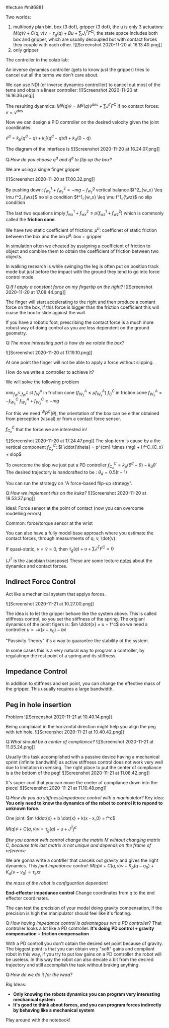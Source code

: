 #lecture 
#mit6881

Two worlds:
1. multibody plan bin, box (3 dof), gripper (3 dof), the u is only 3 actuators: $M(q)\dot{v} + C(q, v)v = \tau_g(q) + Bu + \sum_i J_i^T F^{C_i}$, the state space includes both box and gripper, which are usually decoupled but with contact forces they couple with each other.
![[Screenshot 2020-11-20 at 16.13.40.png]]
2. only gripper 

The controller in the colab lab:

An inverse dynamics controller (gets to know just the gripper) tries to cancel out all the terms we don't care about. 

We can use NDI (or inverse dynamics controlller) to cancel out most of the tems and obtain a linear controller:
![[Screenshot 2020-11-20 at 16.16.36.png]]

The resulting dyanmics:
$M^g(q)\dot{v} = M^g(q)\dot{v}^{des} + \sum J^T F^C$
If no contact forces:
$\dot{v} = \dot{v}^{des}$

Now we can design a PID controller on the desired velocity given the joint coordinates:

$\dot{v}^d = k_p (q^{d} - q) + k_i \int (q^d - q) dt + k_d (0 - \dot{q})$

The diagram of the interface is
![[Screenshot 2020-11-20 at 16.24.07.png]]

Q:*How do you choose $q^{d}$ and $\dot{q}^d$ to flip up the box*? 

We are using a single finger gripper

![[Screenshot 2020-11-20 at 17.00.32.png]]

By pushing down: 
$f^1_{w_z} + f^2_{w_z} = - mg - f^g_{w_z}$ vertical balance
$f^2_{w_x} \leq \mu f^2_{\wz}$ no slip condition 
$f^1_{w_x} \leq \mu f^1_{\wz}$ no slip condition 

The last two equations imply 
$f^1_{wx} + f^2_{wx} \leq \mu (f^1_{wz} + f^2_{wz})$
which is commonly called the **friction cone**.

We have two static coefficient of frictions:
$\mu^b$: coefficnet of static friction between the box and the bin
$\mu^g$: box + gripper 

In simulation often we cheated by assigning a coefficient of friction to object and combine them to obtain the coefficient of friction between two objects. 

In walking research is while swinging the leg is often put on position track mode but just before the impact with the ground they tend to go into force control mode. 

Q:*If I apply a constant force on my firgertip on the right?*
![[Screenshot 2020-11-20 at 17.08.44.png]]

The finger will start accelerating to the right and then produce a contant force on the box, if this force is bigger than the friction coefficient this will cuase the box to slide against the wall. 

If you have a robotic foot, prescribing the contact force is a much more robust way of doing control as you are less dependent on the ground geometry. 

Q:*The more interesting part is how do we rotate the box?*

![[Screenshot 2020-11-20 at 17.19.10.png]]

At one point the finger will not be able to apply a force without slipping. 

How do we write a controller to achieve it?

We will solve the following problem

$min_{f^A_W, f^C_W}$ 
st 
$f^A_W$ in friction cone ($f^A_{W_z} \leq \mu f^{A}_{W_x}$)
$f^C_C$ in friction cone 
$f^A_{W_x} = - f^{C}_{W_x}$
$f^A_{W_z} + f^C_{W_z} \geq - mg$

For this we need ${}^W R^{C}(\theta)$, the orientation of the box can be either obtained from perception (visual) or from a contact force sensor. 

$f^C_{C_x}$ that the force we are interested in!

![[Screenshot 2020-11-20 at 17.24.47.png]]
The slop term is cause by a the vertical component $f^C_{C_z}$:
$I \ddot{\theta} = p^{cm} \times (mg) + l f^C_{C_x} + slop$

To overcome the slop we just put a PD controller
$f^{C}_{C_x} = k_p (\theta^{d} - \theta) - k_d \dot{\theta}$
The desired trajectory is handcrafted to be :
$\theta_d = 0.5 (t - 1)$

You can run the strategy on  "A force-based flip-up strategy". 

Q:*How we implement this on the kuka?*
![[Screenshot 2020-11-20 at 18.53.37.png]]

Ideal: Force sensor at the point of contact (now you can overcome modelling errors). 

Common: force/torque sensor at the wrist

You can also have a fully model base approach where you estimate the contact forces, through measurments of q, v, \dot{v}. 

If quasi-static, $v = \dot{v} = 0$, then
$\tau_g(q) + u + \sum J^T F^C = 0$

($J^T$ is the Jacobian transpose)
These are some lecture [notes](http://underactuated.mit.edu/multibody.html) about the dynamics and contact forces. 

## Indirect Force Control 
Act like a mechanical system that applys forces. 

![[Screenshot 2020-11-21 at 10.27.00.png]]

The idea is to let the gripper behave like the system above. This is called stiffness control, so you set the stiffness of the spring. 
The origianl dynamics of the point figers is:
$m \ddot{x} = u + f^c$
so we need a controller
$u = - k (x - x_0) - b \dot{x}$

"Passivity Theory" it's a way to guarantee the stability of the system. 

In some cases this is a very natural way to program a controller, by regulatingn the rest point of a spring and its stiffness. 


## Impedance Control 
In addition to stiffness and set point, you can change the effective mass of the gripper. This usually requires a large bandwidth. 


## Peg in hole insertion
Problem
![[Screenshot 2020-11-21 at 10.40.14.png]]

Being complaiant in the horizontal direction might help you align the peg with teh hole.
![[Screenshot 2020-11-21 at 10.40.42.png]]

Q:*What should be a center of compliance?*
![[Screenshot 2020-11-21 at 11.05.24.png]]

Usually this task accomplished with a passive device having a mechanical sprint (infinite bandwith!) as active stiffness control does not work very well due to limitation in sensing. The right place to put the center of compliance is a the bottom of the peg!
![[Screenshot 2020-11-21 at 11.08.42.png]]

It's super cool that you can move the cneter of compliance down into the piece!
![[Screenshot 2020-11-21 at 11.10.48.png]]

Q:*How do you do stiffness/impedance control with a manipulator*?
Key idea: **You only need to know the dynamics of the robot to control it to repond to unknown force**.

One joint: $m \ddot{x} + b \dot{x} + k(x - x_0) = f^c$

$M(q) \dot{v} + C(q, v) v = \tau_g(q) + u  + J^T f^c$

*Btw you cannot with control change the matrix M wihtout changing matrix C, because this last matrix is not unique and depends on the frame of reference*

We are gonna write a contrller that cancels out gravity and gives the right dynamics. This *joint impedance control*:
$M(q)\dot{v} + C(q, v) v + K_p (q - q_0) + K_d(v - v_0) = \tau_ext$

*the mass of the robot is configuartion dependent*

**End-effector impedance control**
Change coordinates from q to the end effector coordinates. 

The can test the precision of your model doing gravity compensation, if the precision is high the manipulator should feel like it's floating. 

Q:*How having impedance control is advantegous wrt a PD controller*?
That controller looks a lot like a PD controller. 
**It's doing PD control + gravity compensation + friction compensation**

With a PD controll you don't obtain the desired set point because of gravity. The biggest point is that you can obtain very "soft" gains and compliant robot in this way, if you try to put low gains on a PD controller the robot will be useless. In this way the robot can also deviate a bit from the desired trajectory and still accomplish the task without braking anything. 

Q:*How do we do it for the iwaa?*

Big Ideas:
- **Only knowing the robots dynamics you can program very interesting mechanical system**
- **It's good to think about forces, and you can program forces indirectly by behaving like a mechanical system**


Play around with the notebook! 